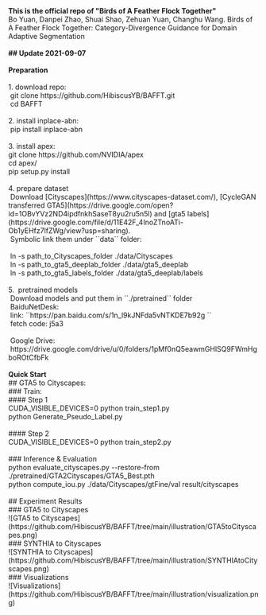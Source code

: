 <div style="margin:0;"><b>This is the official repo of "Birds of A Feather Flock Together"</b></div><p style="margin:0;">Bo Yuan, Danpei Zhao, Shuai Shao, Zehuan Yuan, Changhu Wang. Birds of A Feather Flock Together: Category-Divergence Guidance for Domain Adaptive Segmentation</p><p style="margin:0;"><br /></p><p style="margin:0;"><b>## Update 2021-09-07</b></p><p style="margin:0;"><br /></p><p style="margin:0;"><b>Preparation</b></p><div style="margin:0;"><br /></div><div style="margin:0;">1. download repo:</div><p style="margin:0;">&nbsp;git clone https://github.com/HibiscusYB/BAFFT.git&nbsp;&nbsp;</p><p style="margin:0;">&nbsp;cd BAFFT</p><p style="margin:0;"><br /></p><p style="margin:0;">2. install inplace-abn:</p><p style="margin:0;">&nbsp;pip install inplace-abn</p><p style="margin:0;"><br /></p><p style="margin:0;">3. install apex:</p><p style="margin:0;">git clone https://github.com/NVIDIA/apex&nbsp; &nbsp;</p><p style="margin:0;">cd apex/&nbsp; &nbsp; &nbsp;</p><p style="margin:0;">pip setup.py install&nbsp; &nbsp;</p><p style="margin:0;"><br /></p><p style="margin:0;">4. prepare dataset</p><div style="margin:0;">&nbsp;Download [Cityscapes](https://www.cityscapes-dataset.com/), [CycleGAN transferred GTA5](https://drive.google.com/open?id=1OBvYVz2ND4ipdfnkhSaseT8yu2ru5n5l) and [gta5 labels] (https://drive.google.com/file/d/11E42F_4InoZTnoATi-Ob1yEHfz7lfZWg/view?usp=sharing).&nbsp;</div><div style="margin:0;">&nbsp;Symbolic link them under ``data`` folder:&nbsp;</div><p style="margin:0;"><br /></p><p style="margin:0;">&nbsp;ln -s path_to_Cityscapes_folder ./data/Cityscapes&nbsp; &nbsp;</p><p style="margin:0;">&nbsp;ln -s path_to_gta5_deeplab_folder ./data/gta5_deeplab&nbsp; &nbsp;</p><p style="margin:0;">&nbsp;ln -s path_to_gta5_labels_folder ./data/gta5_deeplab/labels&nbsp; &nbsp; &nbsp;&nbsp;</p><p style="margin:0;"><br /></p><p style="margin:0;">5.&nbsp; pretrained models</p><p style="margin:0;">&nbsp;Download models and put them in ``./pretrained`` folder</p><p style="margin:0;">&nbsp;BaiduNetDesk:</p><p style="margin:0;">&nbsp;link: ``https://pan.baidu.com/s/1n_l9kJNFda5vNTKDE7b92g ``</p><p style="margin:0;">&nbsp;fetch code: j5a3&nbsp; &nbsp;</p><p style="margin:0;"><br /></p><p style="margin:0;">&nbsp;Google Drive:&nbsp;</p><p style="margin:0;">&nbsp;https://drive.google.com/drive/u/0/folders/1pMf0nQ5eawmGHlSQ9FWmHgboROtCfbFk&nbsp;</p><p style="margin:0;"><br /></p><p style="margin:0;"><b>Quick Start</b></p><p style="margin:0;">## GTA5 to Cityscapes:</p><p style="margin:0;">### Train:&nbsp;</p><p style="margin:0;">#### Step 1</p><p style="margin:0;">CUDA_VISIBLE_DEVICES=0 python train_step1.py&nbsp;&nbsp;</p><p style="margin:0;">python Generate_Pseudo_Label.py&nbsp; &nbsp;</p><p style="margin:0;"><br /></p><p style="margin:0;">#### Step 2</p><p style="margin:0;">CUDA_VISIBLE_DEVICES=0 python train_step2.py&nbsp;&nbsp;</p><p style="margin:0;"><br /></p><p style="margin:0;">### Inference &amp; Evaluation</p><p style="margin:0;">python evaluate_cityscapes.py --restore-from ./pretrained/GTA2Cityscapes/GTA5_Best.pth&nbsp; &nbsp;</p><div style="margin:0;">python compute_iou.py ./data/Cityscapes/gtFine/val result/cityscapes&nbsp;&nbsp;</div><div style="margin:0;"><br /></div><div id="spnEditorSign" style="position:relative;zoom:1"><div style="clear:both"></div></div><div>## Experiment Results</div><div>### GTA5 to Cityscapes</div><div>![GTA5 to Cityscapes](https://github.com/HibiscusYB/BAFFT/tree/main/illustration/GTA5toCityscapes.png)</div><div>### SYNTHIA to Cityscapes</div><div>![SYNTHIA to Cityscapes](https://github.com/HibiscusYB/BAFFT/tree/main/illustration/SYNTHIAtoCityscapes.png)</div><div>### Visualizations</div><div>![Visualizations](https://github.com/HibiscusYB/BAFFT/tree/main/illustration/visualization.png)</div><div><br /></div><br />
